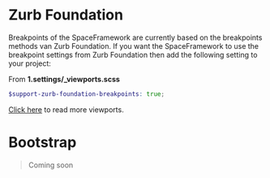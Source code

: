 # Zurb Foundation
Breakpoints of the SpaceFramework are currently based on the breakpoints methods van Zurb Foundation. If you want the SpaceFramework to use the breakpoint settings from Zurb Foundation then add the following setting to your project:

From **1.settings/_viewports.scss**
```scss
$support-zurb-foundation-breakpoints: true;
```

[Click here](/settings/viewports) to read more viewports. 

# Bootstrap
> Coming soon